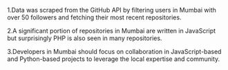 1.Data was scraped from the GitHub API by filtering users in Mumbai with over 50 followers and fetching their most recent repositories.

2.A significant portion of repositories in Mumbai are written in JavaScript but surprisingly PHP is also seen in many repositories.

3.Developers in Mumbai should focus on collaboration in JavaScript-based and Python-based projects to leverage the local expertise and community.
